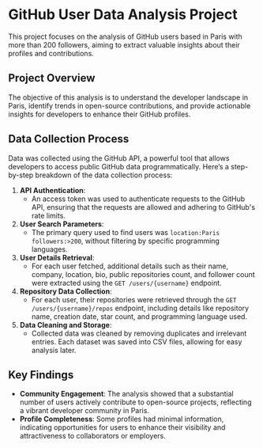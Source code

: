 # GitHub User Data Analysis Project
This project focuses on the analysis of GitHub users based in Paris with more than 200 followers, aiming to extract valuable insights about their profiles and contributions.

## Project Overview
The objective of this analysis is to understand the developer landscape in Paris, identify trends in open-source contributions, and provide actionable insights for developers to enhance their GitHub profiles.

## Data Collection Process
Data was collected using the GitHub API, a powerful tool that allows developers to access public GitHub data programmatically. Here’s a step-by-step breakdown of the data collection process:
1. **API Authentication**: 
   - An access token was used to authenticate requests to the GitHub API, ensuring that the requests are allowed and adhering to GitHub's rate limits.
2. **User Search Parameters**: 
   - The primary query used to find users was `location:Paris followers:>200`, without filtering by specific programming languages.
3. **User Details Retrieval**: 
   - For each user fetched, additional details such as their name, company, location, bio, public repositories count, and follower count were extracted using the `GET /users/{username}` endpoint.
4. **Repository Data Collection**: 
   - For each user, their repositories were retrieved through the `GET /users/{username}/repos` endpoint, including details like repository name, creation date, star count, and programming language used.
5. **Data Cleaning and Storage**: 
   - Collected data was cleaned by removing duplicates and irrelevant entries. Each dataset was saved into CSV files, allowing for easy analysis later.

## Key Findings
- **Community Engagement**: The analysis showed that a substantial number of users actively contribute to open-source projects, reflecting a vibrant developer community in Paris.
- **Profile Completeness**: Some profiles had minimal information, indicating opportunities for users to enhance their visibility and attractiveness to collaborators or employers.
